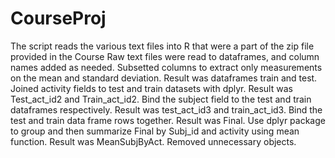 # CourseProj
The script reads the various text files into R that were a part of the zip file provided in the Course
Raw text files were read to dataframes, and column names added as needed.
Subsetted columns to extract only measurements on the mean and standard deviation.  Result was dataframes train and test.
Joined activity fields to test and train datasets with dplyr.  Result was Test_act_id2 and Train_act_id2.
Bind the subject field to the test and train dataframes respectively.  Result was test_act_id3 and train_act_id3.
Bind the test and train data frame rows together.  Result was Final.
Use dplyr package to group and then summarize Final by Subj_id and activity using mean function.  Result was MeanSubjByAct.
Removed unnecessary objects.
